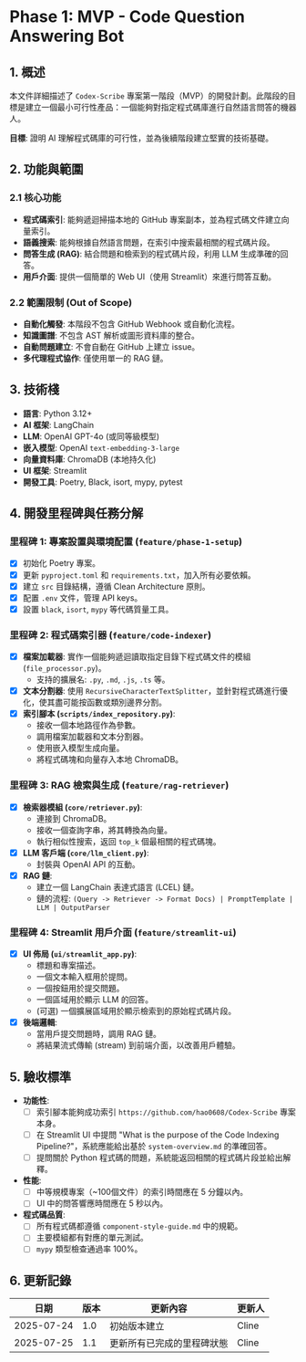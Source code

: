 # Phase 1: MVP - Code Question Answering Bot

## 1. 概述

本文件詳細描述了 `Codex-Scribe` 專案第一階段（MVP）的開發計劃。此階段的目標是建立一個最小可行性產品：一個能夠對指定程式碼庫進行自然語言問答的機器人。

**目標**: 證明 AI 理解程式碼庫的可行性，並為後續階段建立堅實的技術基礎。

## 2. 功能與範圍

### 2.1 核心功能

- **程式碼索引**: 能夠遞迴掃描本地的 GitHub 專案副本，並為程式碼文件建立向量索引。
- **語義搜索**: 能夠根據自然語言問題，在索引中搜索最相關的程式碼片段。
- **問答生成 (RAG)**: 結合問題和檢索到的程式碼片段，利用 LLM 生成準確的回答。
- **用戶介面**: 提供一個簡單的 Web UI（使用 Streamlit）來進行問答互動。

### 2.2 範圍限制 (Out of Scope)

- **自動化觸發**: 本階段不包含 GitHub Webhook 或自動化流程。
- **知識圖譜**: 不包含 AST 解析或圖形資料庫的整合。
- **自動問題建立**: 不會自動在 GitHub 上建立 issue。
- **多代理程式協作**: 僅使用單一的 RAG 鏈。

## 3. 技術棧

- **語言**: Python 3.12+
- **AI 框架**: LangChain
- **LLM**: OpenAI GPT-4o (或同等級模型)
- **嵌入模型**: OpenAI `text-embedding-3-large`
- **向量資料庫**: ChromaDB (本地持久化)
- **UI 框架**: Streamlit
- **開發工具**: Poetry, Black, isort, mypy, pytest

## 4. 開發里程碑與任務分解

### 里程碑 1: 專案設置與環境配置 (`feature/phase-1-setup`)

- [x] 初始化 Poetry 專案。
- [x] 更新 `pyproject.toml` 和 `requirements.txt`，加入所有必要依賴。
- [x] 建立 `src` 目錄結構，遵循 Clean Architecture 原則。
- [x] 配置 `.env` 文件，管理 API keys。
- [x] 設置 `black`, `isort`, `mypy` 等代碼質量工具。

### 里程碑 2: 程式碼索引器 (`feature/code-indexer`)

- [x] **檔案加載器**: 實作一個能夠遞迴讀取指定目錄下程式碼文件的模組 (`file_processor.py`)。
    - 支持的擴展名: `.py`, `.md`, `.js`, `.ts` 等。
- [x] **文本分割器**: 使用 `RecursiveCharacterTextSplitter`，並針對程式碼進行優化，使其盡可能按函數或類別邊界分割。
- [x] **索引腳本 (`scripts/index_repository.py`)**:
    - 接收一個本地路徑作為參數。
    - 調用檔案加載器和文本分割器。
    - 使用嵌入模型生成向量。
    - 將程式碼塊和向量存入本地 ChromaDB。

### 里程碑 3: RAG 檢索與生成 (`feature/rag-retriever`)

- [x] **檢索器模組 (`core/retriever.py`)**:
    - 連接到 ChromaDB。
    - 接收一個查詢字串，將其轉換為向量。
    - 執行相似性搜索，返回 `top_k` 個最相關的程式碼塊。
- [x] **LLM 客戶端 (`core/llm_client.py`)**:
    - 封裝與 OpenAI API 的互動。
- [x] **RAG 鏈**:
    - 建立一個 LangChain 表達式語言 (LCEL) 鏈。
    - 鏈的流程: `(Query -> Retriever -> Format Docs) | PromptTemplate | LLM | OutputParser`

### 里程碑 4: Streamlit 用戶介面 (`feature/streamlit-ui`)

- [x] **UI 佈局 (`ui/streamlit_app.py`)**:
    - 標題和專案描述。
    - 一個文本輸入框用於提問。
    - 一個按鈕用於提交問題。
    - 一個區域用於顯示 LLM 的回答。
    - (可選) 一個擴展區域用於顯示檢索到的原始程式碼片段。
- [x] **後端邏輯**:
    - 當用戶提交問題時，調用 RAG 鏈。
    - 將結果流式傳輸 (stream) 到前端介面，以改善用戶體驗。

## 5. 驗收標準

- **功能性**:
    - [ ] 索引腳本能夠成功索引 `https://github.com/hao0608/Codex-Scribe` 專案本身。
    - [ ] 在 Streamlit UI 中提問 "What is the purpose of the Code Indexing Pipeline?"，系統應能給出基於 `system-overview.md` 的準確回答。
    - [ ] 提問關於 Python 程式碼的問題，系統能返回相關的程式碼片段並給出解釋。
- **性能**:
    - [ ] 中等規模專案（~100個文件）的索引時間應在 5 分鐘以內。
    - [ ] UI 中的問答響應時間應在 5 秒以內。
- **程式碼品質**:
    - [ ] 所有程式碼都遵循 `component-style-guide.md` 中的規範。
    - [ ] 主要模組都有對應的單元測試。
    - [ ] `mypy` 類型檢查通過率 100%。

## 6. 更新記錄

| 日期       | 版本 | 更新內容           | 更新人 |
|------------|------|--------------------|--------|
| 2025-07-24 | 1.0  | 初始版本建立       | Cline  |
| 2025-07-25 | 1.1  | 更新所有已完成的里程碑狀態 | Cline  |

